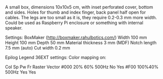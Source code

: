 A small box, dimensions 10x10x5 cm, with inset perforated cover, bottom and sides.
Holes for thumb and index finger, back panel half open for cables.
The legs are too small as it is, they require 0.2-0.3 mm more width.
Could be used as Raspberry Pi enclosure or something with internal speaker.

Settings:
BoxMaker (http://boxmaker.rahulbotics.com/)
Width 100 mm
Height 100 mm
Depth 50 mm
Material thickness 3 mm (MDF)
Notch length 7.5 mm (auto)
Cut width 0.2 mm

Epilog Legend 36EXT settings:
Color mapping on:

Col  Sp  Pw  Fr    Raster Vector
#000 20% 60% 500Hz No     Yes
#F00 100%40% 500Hz Yes    Yes
